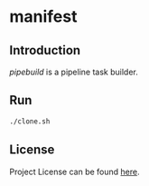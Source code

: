 # manifest

## Introduction

*pipebuild* is a pipeline task builder.



## Run

```bash
./clone.sh
```



## License

Project License can be found [here](LICENSE).
